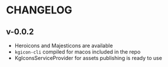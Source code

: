 # CHANGELOG

## v-0.0.2
- Heroicons and Majesticons are available
- `kgicon-cli` compiled for macos included in the repo
- KgIconsServiceProvider for assets publishing is ready to use
